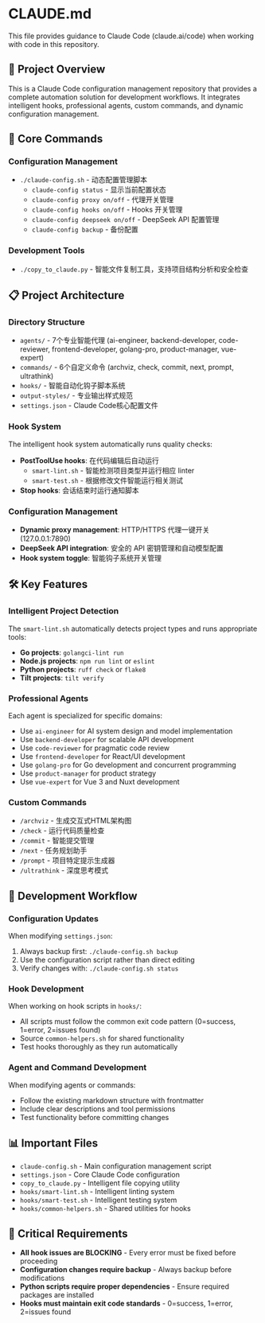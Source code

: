 # CLAUDE.md

This file provides guidance to Claude Code (claude.ai/code) when working with code in this repository.

## 📁 Project Overview

This is a Claude Code configuration management repository that provides a complete automation solution for development workflows. It integrates intelligent hooks, professional agents, custom commands, and dynamic configuration management.

## 🚀 Core Commands

### Configuration Management
- `./claude-config.sh` - 动态配置管理脚本
  - `claude-config status` - 显示当前配置状态 
  - `claude-config proxy on/off` - 代理开关管理
  - `claude-config hooks on/off` - Hooks 开关管理
  - `claude-config deepseek on/off` - DeepSeek API 配置管理
  - `claude-config backup` - 备份配置

### Development Tools
- `./copy_to_claude.py` - 智能文件复制工具，支持项目结构分析和安全检查

## 📋 Project Architecture

### Directory Structure
- `agents/` - 7个专业智能代理 (ai-engineer, backend-developer, code-reviewer, frontend-developer, golang-pro, product-manager, vue-expert)
- `commands/` - 6个自定义命令 (archviz, check, commit, next, prompt, ultrathink)  
- `hooks/` - 智能自动化钩子脚本系统
- `output-styles/` - 专业输出样式规范
- `settings.json` - Claude Code核心配置文件

### Hook System
The intelligent hook system automatically runs quality checks:
- **PostToolUse hooks**: 在代码编辑后自动运行
  - `smart-lint.sh` - 智能检测项目类型并运行相应 linter
  - `smart-test.sh` - 根据修改文件智能运行相关测试
- **Stop hooks**: 会话结束时运行通知脚本

### Configuration Management
- **Dynamic proxy management**: HTTP/HTTPS 代理一键开关 (127.0.0.1:7890)
- **DeepSeek API integration**: 安全的 API 密钥管理和自动模型配置
- **Hook system toggle**: 智能钩子系统开关管理

## 🛠️ Key Features

### Intelligent Project Detection
The `smart-lint.sh` automatically detects project types and runs appropriate tools:
- **Go projects**: `golangci-lint run`
- **Node.js projects**: `npm run lint` or `eslint`
- **Python projects**: `ruff check` or `flake8`
- **Tilt projects**: `tilt verify`

### Professional Agents
Each agent is specialized for specific domains:
- Use `ai-engineer` for AI system design and model implementation
- Use `backend-developer` for scalable API development
- Use `code-reviewer` for pragmatic code review
- Use `frontend-developer` for React/UI development
- Use `golang-pro` for Go development and concurrent programming
- Use `product-manager` for product strategy
- Use `vue-expert` for Vue 3 and Nuxt development

### Custom Commands
- `/archviz` - 生成交互式HTML架构图
- `/check` - 运行代码质量检查
- `/commit` - 智能提交管理
- `/next` - 任务规划助手
- `/prompt` - 项目特定提示生成器
- `/ultrathink` - 深度思考模式

## 🔧 Development Workflow

### Configuration Updates
When modifying `settings.json`:
1. Always backup first: `./claude-config.sh backup`
2. Use the configuration script rather than direct editing
3. Verify changes with: `./claude-config.sh status`

### Hook Development
When working on hook scripts in `hooks/`:
- All scripts must follow the common exit code pattern (0=success, 1=error, 2=issues found)
- Source `common-helpers.sh` for shared functionality
- Test hooks thoroughly as they run automatically

### Agent and Command Development
When modifying agents or commands:
- Follow the existing markdown structure with frontmatter
- Include clear descriptions and tool permissions
- Test functionality before committing changes

## 📊 Important Files

- `claude-config.sh` - Main configuration management script
- `settings.json` - Core Claude Code configuration
- `copy_to_claude.py` - Intelligent file copying utility
- `hooks/smart-lint.sh` - Intelligent linting system
- `hooks/smart-test.sh` - Intelligent testing system
- `hooks/common-helpers.sh` - Shared utilities for hooks

## 🚨 Critical Requirements

- **All hook issues are BLOCKING** - Every error must be fixed before proceeding
- **Configuration changes require backup** - Always backup before modifications
- **Python scripts require proper dependencies** - Ensure required packages are installed
- **Hooks must maintain exit code standards** - 0=success, 1=error, 2=issues found
